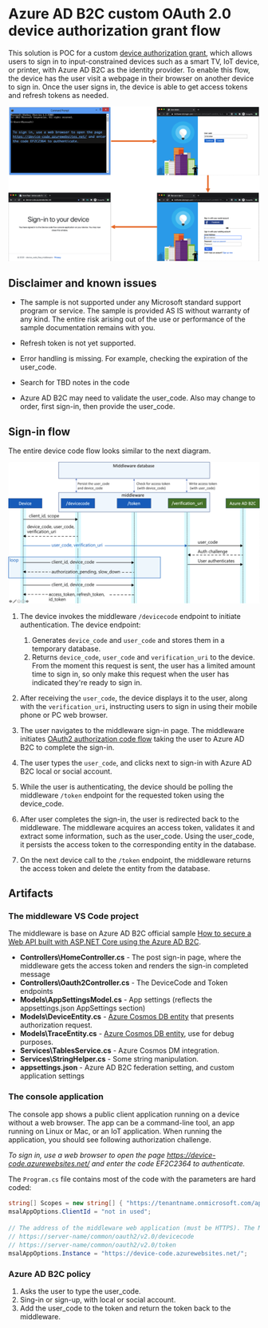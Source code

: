 # Azure AD B2C custom OAuth 2.0 device authorization grant flow

This solution is POC for a custom [device authorization grant](https://tools.ietf.org/html/rfc8628), which allows users to sign in to input-constrained devices such as a smart TV, IoT device, or printer, with Azure AD B2C as the identity provider.  To enable this flow, the device has the user visit a webpage in their browser on another device to sign in.  Once the user signs in, the device is able to get access tokens and refresh tokens as needed.

![User flow](media/user-flow.png)

## Disclaimer and known issues

- The sample is not supported under any Microsoft standard support program or service. The sample is provided AS IS without warranty of any kind. The entire risk arising out of the use or performance of the sample documentation remains with you.

- Refresh token is not yet supported. 
- Error handling is missing. For example, checking the expiration of the user_code.
- Search for TBD notes in the code
- Azure AD B2C may need to validate the user_code. Also may change to order, first sign-in, then provide the user_code.

## Sign-in flow

The entire device code flow looks similar to the next diagram.

![Device code flow](media/flow.png)

1. The device invokes the middleware `/devicecode` endpoint to initiate authentication. The device endpoint:
    1. Generates `device_code` and `user_code` and stores them in a temporary database.
    1. Returns `device_code`, `user_code` and `verification_uri` to the device. From the moment this request is sent, the user has a limited amount time to sign in, so only make this request when the user has indicated they're ready to sign in.

1. After receiving the `user_code`, the device displays it to the user, along with the `verification_uri`, instructing users to sign in using their mobile phone or PC web browser.

1. The user navigates to the middleware sign-in page. The middleware initiates [OAuth2 authorization code flow](https://docs.microsoft.com/azure/active-directory-b2c/authorization-code-flow) taking the user to Azure AD B2C to complete the sign-in. 

1. The user types the `user_code`, and clicks next to sign-in with Azure AD B2C local or social account.

1. While the user is authenticating, the device should be polling the middleware `/token` endpoint for the requested token using the device_code. 

1. After user completes the sign-in, the user is redirected back to the middleware. The middleware acquires an access token, validates it and extract some information, such as the user_code. Using the user_code, it persists the access token to the corresponding entity in the database.

1. On the next device call to the `/token` endpoint, the middleware returns the access token and delete the entity from the database. 

## Artifacts

### The middleware VS Code project

The middleware is base on Azure AD B2C official sample [How to secure a Web API built with ASP.NET Core using the Azure AD B2C](https://github.com/Azure-Samples/active-directory-aspnetcore-webapp-openidconnect-v2/tree/master/4-WebApp-your-API/4-2-B2C).

 - **Controllers\HomeController.cs** - The post sign-in page, where the middleware gets the access token and renders the sign-in completed message
- **Controllers\Oauth2Controller.cs** - The DeviceCode and Token endpoints
- **Models\AppSettingsModel.cs** - App settings (reflects the appsettings.json AppSettings section) 
- **Models\DeviceEntity.cs** - [Azure Cosmos DB entity](https://docs.microsoft.com/azure/cosmos-db/tutorial-develop-table-dotnet) that presents authorization request.
- **Models\TraceEntity.cs** - [Azure Cosmos DB entity](https://docs.microsoft.com/azure/cosmos-db/tutorial-develop-table-dotnet), use for debug purposes.
- **Services\TablesService.cs** - Azure Cosmos DM integration.
- **Services\StringHelper.cs** - Some string manipulation.
- **appsettings.json** - Azure AD B2C federation setting, and custom application settings

### The console application

The console app [](https://github.com/Azure-Samples/active-directory-dotnetcore-devicecodeflow-v2/tree/master/device-code-flow-console) shows a public client application running on a device without a web browser. The app can be a command-line tool, an app running on Linux or Mac, or an IoT application. When running the application, you should see following authorization challenge. 

_To sign in, use a web browser to open the page https://device-code.azurewebsites.net/ and enter the code EF2C2364 to authenticate._

The `Program.cs` file contains most of the code with the parameters are hard coded:

```csharp
string[] Scopes = new string[] { "https://tenantname.onmicrosoft.com/api1/read" };
msalAppOptions.ClientId = "not in used";

// The address of the middleware web application (must be HTTPS). The MSAL will make a call to
// https://server-name/common/oauth2/v2.0/devicecode
// https://server-name/common/oauth2/v2.0/token
msalAppOptions.Instance = "https://device-code.azurewebsites.net/";
```

### Azure AD B2C policy

1. Asks the user to type the user_code.
1. Sing-in or sign-up, with local or social account.
1. Add the user_code to the token and return the token back to the middleware.
